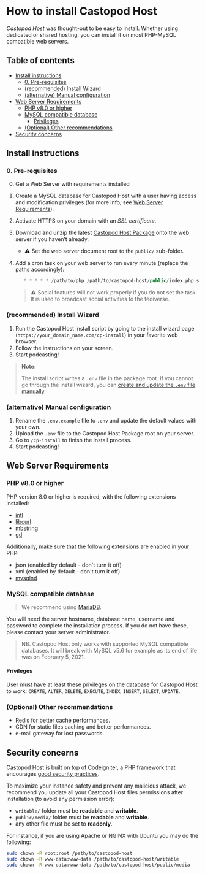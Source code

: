 # How to install Castopod Host <!-- omit in toc -->

_Castopod Host_ was thought-out to be easy to install. Whether using dedicated
or shared hosting, you can install it on most PHP-MySQL compatible web servers.

## Table of contents <!-- omit in toc -->

- [Install instructions](#install-instructions)
  - [0. Pre-requisites](#0-pre-requisites)
  - [(recommended) Install Wizard](#recommended-install-wizard)
  - [(alternative) Manual configuration](#alternative-manual-configuration)
- [Web Server Requirements](#web-server-requirements)
  - [PHP v8.0 or higher](#php-v80-or-higher)
  - [MySQL compatible database](#mysql-compatible-database)
    - [Privileges](#privileges)
  - [(Optional) Other recommendations](#optional-other-recommendations)
- [Security concerns](#security-concerns)

## Install instructions

### 0. Pre-requisites

0. Get a Web Server with requirements installed
1. Create a MySQL database for Castopod Host with a user having access and
   modification privileges (for more info, see
   [Web Server Requirements](#web-server-requirements)).
2. Activate HTTPS on your domain with an _SSL certificate_.
3. Download and unzip the latest
   [Castopod Host Package](https://code.podlibre.org/podlibre/castopod-host/-/releases)
   onto the web server if you haven’t already.
   - ⚠️ Set the web server document root to the `public/` sub-folder.
4. Add a cron task on your web server to run every minute (replace the paths
   accordingly):

   ```php
      * * * * * /path/to/php /path/to/castopod-host/public/index.php scheduled-activities
   ```

   > ⚠️ Social features will not work properly if you do not set the task. It is
   > used to broadcast social activities to the fediverse.

### (recommended) Install Wizard

1. Run the Castopod Host install script by going to the install wizard page
   (`https://your_domain_name.com/cp-install`) in your favorite web browser.
2. Follow the instructions on your screen.
3. Start podcasting!

> **Note:**
>
> The install script writes a `.env` file in the package root. If you cannot go
> through the install wizard, you can
> [create and update the `.env` file manually](#alternative-manual-configuration).

### (alternative) Manual configuration

1. Rename the `.env.example` file to `.env` and update the default values with
   your own.
2. Upload the `.env` file to the Castopod Host Package root on your server.
3. Go to `/cp-install` to finish the install process.
4. Start podcasting!

## Web Server Requirements

### PHP v8.0 or higher

PHP version 8.0 or higher is required, with the following extensions installed:

- [intl](https://php.net/manual/en/intl.requirements.php)
- [libcurl](https://php.net/manual/en/curl.requirements.php)
- [mbstring](https://php.net/manual/en/mbstring.installation.php)
- [gd](https://www.php.net/manual/en/image.installation.php)

Additionally, make sure that the following extensions are enabled in your PHP:

- json (enabled by default - don't turn it off)
- xml (enabled by default - don't turn it off)
- [mysqlnd](https://php.net/manual/en/mysqlnd.install.php)

### MySQL compatible database

> We recommend using [MariaDB](https://mariadb.org).

You will need the server hostname, database name, username and password to
complete the installation process. If you do not have these, please contact your
server administrator.

> NB. Castopod Host only works with supported MySQL compatible databases. It
> will break with MySQL v5.6 for example as its end of life was on February
> 5, 2021.

#### Privileges

User must have at least these privileges on the database for Castopod Host to
work: `CREATE`, `ALTER`, `DELETE`, `EXECUTE`, `INDEX`, `INSERT`, `SELECT`,
`UPDATE`.

### (Optional) Other recommendations

- Redis for better cache performances.
- CDN for static files caching and better performances.
- e-mail gateway for lost passwords.

## Security concerns

Castopod Host is built on top of Codeigniter, a PHP framework that encourages
[good security practices](https://codeigniter.com/user_guide/concepts/security.html).

To maximize your instance safety and prevent any malicious attack, we recommend
you update all your Castopod Host files permissions after installation (to avoid
any permission error):

- `writable/` folder must be **readable** and **writable**.
- `public/media/` folder must be **readable** and **writable**.
- any other file must be set to **readonly**.

For instance, if you are using Apache or NGINX with Ubuntu you may do the
following:

```bash
sudo chown -R root:root /path/to/castopod-host
sudo chown -R www-data:www-data /path/to/castopod-host/writable
sudo chown -R www-data:www-data /path/to/castopod-host/public/media
```
